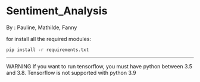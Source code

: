 # Sentiment_Analysis

By : Pauline, Mathilde, Fanny

for install all the required modules:

```pip install -r requirements.txt```

---------------------------------------

WARNING
If you want to run tensorflow, you must have python between 3.5 and 3.8. Tensorflow is not supported with python 3.9
